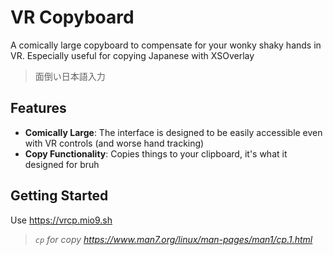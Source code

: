 # VR Copyboard

A comically large copyboard to compensate for your wonky shaky hands in VR. Especially useful for copying Japanese with XSOverlay

> 面倒い日本語入力

## Features
- **Comically Large**: The interface is designed to be easily accessible even with VR controls (and worse hand tracking)
- **Copy Functionality**: Copies things to your clipboard, it's what it designed for bruh

## Getting Started
Use https://vrcp.mio9.sh
> *`cp` for copy https://www.man7.org/linux/man-pages/man1/cp.1.html*
